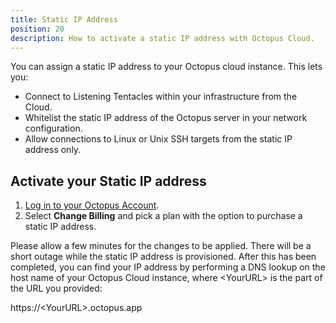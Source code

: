 ```yaml
---
title: Static IP Address
position: 20
description: How to activate a static IP address with Octopus Cloud.
---
```


You can assign a static IP address to your Octopus cloud instance. This lets you:

- Connect to Listening Tentacles within your infrastructure from the Cloud.
- Whitelist the static IP address of the Octopus server in your network configuration.
- Allow connections to Linux or Unix SSH targets from the static IP address only.

## Activate your Static IP address

1. [Log in to your Octopus Account](https://account.octopus.com/instances).
2. Select **Change Billing** and pick a plan with the option to purchase a static IP address.

Please allow a few minutes for the changes to be applied. There will be a short outage while the static IP address is provisioned. After this has been completed, you can find your IP address by performing a DNS lookup on the host name of your Octopus Cloud instance, where \<YourURL\> is the part of the URL you provided:

https://\<YourURL\>.octopus.app
